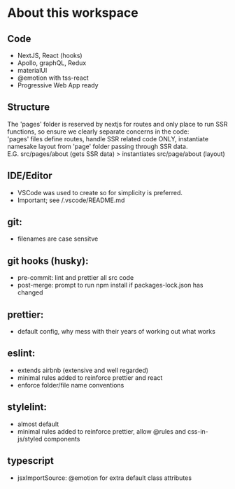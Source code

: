 # About this workspace

## Code

- NextJS, React (hooks)
- Apollo, graphQL, Redux
- materialUI
- @emotion with tss-react
- Progressive Web App ready

## Structure

The 'pages' folder is reserved by nextjs for routes and only place to run SSR functions, so ensure we clearly separate concerns in the code:    
'pages' files define routes, handle SSR related code ONLY, instantiate namesake layout from 'page' folder passing through SSR data.  
E.G. src/pages/about (gets SSR data) > instantiates src/page/about (layout)  

## IDE/Editor

- VSCode was used to create so for simplicity is preferred. 
- Important; see /.vscode/README.md 

## git:

- filenames are case sensitve

## git hooks (husky):

- pre-commit: lint and prettier all src code
- post-merge: prompt to run npm install if packages-lock.json has changed

## prettier:

- default config, why mess with their years of working out what works

## eslint:

- extends airbnb (extensive and well regarded)
- minimal rules added to reinforce prettier and react
- enforce folder/file name conventions

## stylelint:

- almost default
- minimal rules added to reinforce prettier, allow @rules and css-in-js/styled components

## typescript

- jsxImportSource: @emotion for extra default class attributes
